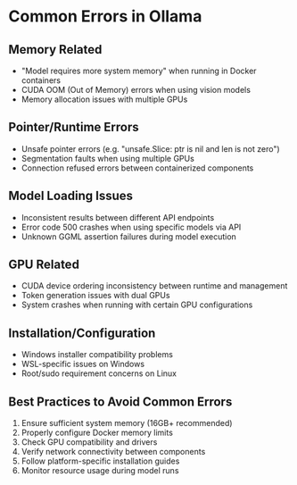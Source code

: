 # Common Errors in Ollama

## Memory Related
- "Model requires more system memory" when running in Docker containers
- CUDA OOM (Out of Memory) errors when using vision models
- Memory allocation issues with multiple GPUs

## Pointer/Runtime Errors  
- Unsafe pointer errors (e.g. "unsafe.Slice: ptr is nil and len is not zero")
- Segmentation faults when using multiple GPUs
- Connection refused errors between containerized components

## Model Loading Issues
- Inconsistent results between different API endpoints
- Error code 500 crashes when using specific models via API
- Unknown GGML assertion failures during model execution

## GPU Related
- CUDA device ordering inconsistency between runtime and management
- Token generation issues with dual GPUs
- System crashes when running with certain GPU configurations

## Installation/Configuration
- Windows installer compatibility problems
- WSL-specific issues on Windows
- Root/sudo requirement concerns on Linux

## Best Practices to Avoid Common Errors
1. Ensure sufficient system memory (16GB+ recommended)
2. Properly configure Docker memory limits
3. Check GPU compatibility and drivers
4. Verify network connectivity between components
5. Follow platform-specific installation guides
6. Monitor resource usage during model runs